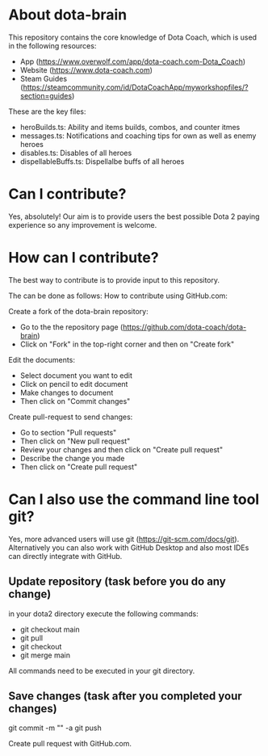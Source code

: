 # About dota-brain

This repository contains the core knowledge of Dota Coach, which is used in the following resources:
  - App (https://www.overwolf.com/app/dota-coach.com-Dota_Coach)
  - Website (https://www.dota-coach.com)
  - Steam Guides (https://steamcommunity.com/id/DotaCoachApp/myworkshopfiles/?section=guides)

These are the key files:
  - heroBuilds.ts: Ability and items builds, combos, and counter itmes
  - messages.ts: Notifications and coaching tips for own as well as enemy heroes
  - disables.ts: Disables of all heroes
  - dispellableBuffs.ts: Dispellalbe buffs of all heroes

# Can I contribute?

Yes, absolutely! Our aim is to provide users the best possible Dota 2 paying experience so any improvement is welcome.

# How can I contribute?

The best way to contribute is to provide input to this repository.

The can be done as follows:
How to contribute using GitHub.com:

Create a fork of the dota-brain repository:
  - Go to the the repository page (https://github.com/dota-coach/dota-brain)
  - Click on "Fork" in the top-right corner and then on "Create fork"

Edit the documents:
  - Select document you want to edit
  - Click on pencil to edit document
  - Make changes to document
  - Then click on "Commit changes"

Create pull-request to send changes:
  - Go to section "Pull requests"
  - Then click on "New pull request"
  - Review your changes and then click on "Create pull request"
  - Describe the change you made
  - Then click on "Create pull request"

# Can I also use the command line tool git?

Yes, more advanced users will use git (https://git-scm.com/docs/git). Alternatively you can also work with GitHub Desktop and also most IDEs can directly integrate with GitHub.

## Update repository (task before you do any change)

in your dota2 directory execute the following commands:

- git checkout main
- git pull
- git checkout <your branch>
- git merge main

All commands need to be executed in your git directory.

## Save changes (task after you completed your changes)

git commit -m "<comment the updates you did>" -a
git push

Create pull request with GitHub.com.
